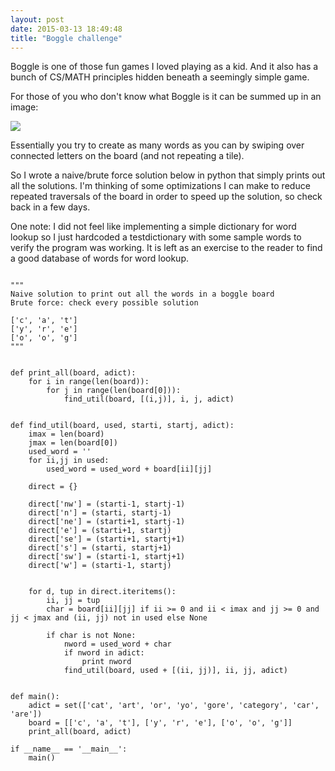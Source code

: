 ```yaml
---
layout: post
date: 2015-03-13 18:49:48
title: "Boggle challenge"
---
```


Boggle is one of those fun games I loved playing as a kid. And it also has a bunch of CS/MATH principles hidden beneath a seemingly simple game. 

For those of you who don't know what Boggle is it can be summed up in an image: 

<image src="http://www.blogcdn.com/blog.games.com/media/2013/02/mzl.dzqiyeiz.640x960-75.jpg"> </image>

Essentially you try to create as many words as you can by swiping over connected letters on the board (and not repeating a tile). 

So I wrote a naive/brute force solution below in python that simply prints out all the solutions. I'm thinking of some optimizations I can make to reduce repeated traversals of the board in order to speed up the solution, so check back in a few days.

One note: I did not feel like implementing a simple dictionary for word lookup so I just hardcoded a testdictionary with some sample words to verify the program was working. It is left as an exercise to the reader to find a good database of words for word lookup.


```

"""
Naive solution to print out all the words in a boggle board 
Brute force: check every possible solution

['c', 'a', 't']
['y', 'r', 'e'] 
['o', 'o', 'g']
"""


def print_all(board, adict):
    for i in range(len(board)):
        for j in range(len(board[0])):
            find_util(board, [(i,j)], i, j, adict)


def find_util(board, used, starti, startj, adict):
    imax = len(board)
    jmax = len(board[0])
    used_word = ''
    for ii,jj in used:
        used_word = used_word + board[ii][jj]

    direct = {}

    direct['nw'] = (starti-1, startj-1)
    direct['n'] = (starti, startj-1)
    direct['ne'] = (starti+1, startj-1)
    direct['e'] = (starti+1, startj)
    direct['se'] = (starti+1, startj+1)
    direct['s'] = (starti, startj+1)
    direct['sw'] = (starti-1, startj+1)
    direct['w'] = (starti-1, startj)


    for d, tup in direct.iteritems():
        ii, jj = tup
        char = board[ii][jj] if ii >= 0 and ii < imax and jj >= 0 and jj < jmax and (ii, jj) not in used else None

        if char is not None:
            nword = used_word + char
            if nword in adict:
                print nword
            find_util(board, used + [(ii, jj)], ii, jj, adict)


def main():
    adict = set(['cat', 'art', 'or', 'yo', 'gore', 'category', 'car', 'are'])
    board = [['c', 'a', 't'], ['y', 'r', 'e'], ['o', 'o', 'g']]
    print_all(board, adict)

if __name__ == '__main__':
    main()



```
